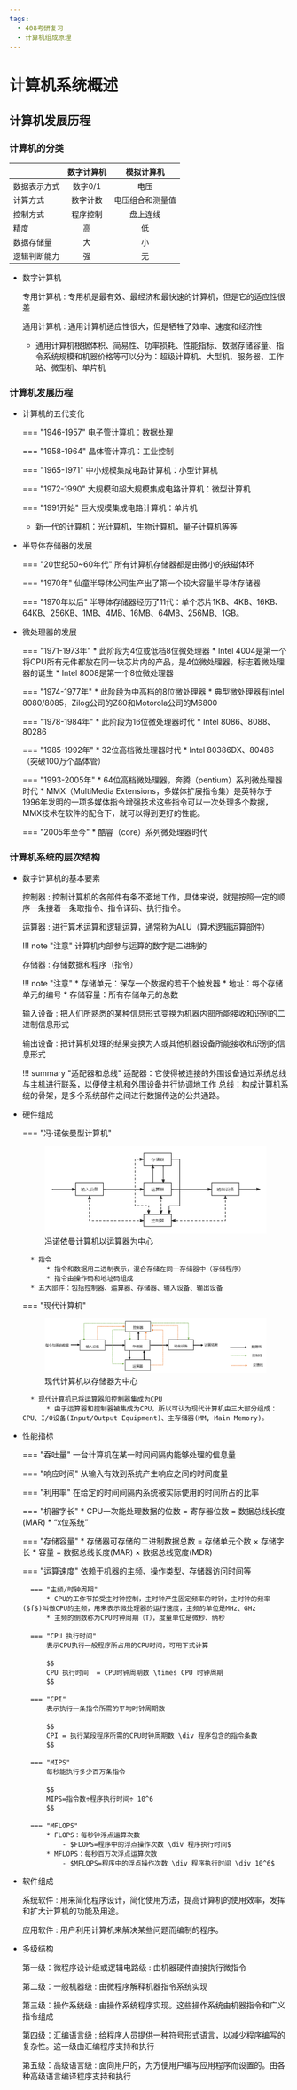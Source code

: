```yaml
---
tags:
  - 408考研复习
  - 计算机组成原理
---
```


计算机系统概述
===

## 计算机发展历程

### 计算机的分类

||数字计算机|模拟计算机|
|:--|:--:|:--:|
|数据表示方式|数字0/1|电压|
|计算方式|数字计数|电压组合和测量值|
|控制方式|程序控制|盘上连线|
|精度|高|低|
|数据存储量|大|小|
|逻辑判断能力|强|无|

* 数字计算机

    专用计算机
    : 专用机是最有效、最经济和最快速的计算机，但是它的适应性很差
    
    通用计算机
    : 通用计算机适应性很大，但是牺牲了效率、速度和经济性

    * 通用计算机根据体积、简易性、功率损耗、性能指标、数据存储容量、指令系统规模和机器价格等可以分为：超级计算机、大型机、服务器、工作站、微型机、单片机

### 计算机发展历程
* 计算机的五代变化

    === "1946-1957"
        电子管计算机：数据处理

    === "1958-1964"
        晶体管计算机：工业控制

    === "1965-1971"
        中小规模集成电路计算机：小型计算机

    === "1972-1990"
        大规模和超大规模集成电路计算机：微型计算机

    === "1991开始"
        巨大规模集成电路计算机：单片机

    * 新一代的计算机：光计算机，生物计算机，量子计算机等等

* 半导体存储器的发展

    === "20世纪50~60年代"
        所有计算机存储器都是由微小的铁磁体环

    === "1970年"
        仙童半导体公司生产出了第一个较大容量半导体存储器

    === "1970年以后"
        半导体存储器经历了11代：单个芯片1KB、4KB、16KB、64KB、256KB、1MB、4MB、16MB、64MB、256MB、1GB。

* 微处理器的发展

    === "1971-1973年"
        * 此阶段为4位或低档8位微处理器
        * Intel 4004是第一个将CPU所有元件都放在同一块芯片内的产品，是4位微处理器，标志着微处理器的诞生
        * Intel 8008是第一个8位微处理器

    === "1974-1977年"
        * 此阶段为中高档的8位微处理器
        * 典型微处理器有Intel 8080/8085，Zilog公司的Z80和Motorola公司的M6800

    === "1978-1984年"
        * 此阶段为16位微处理器时代
        * Intel 8086、8088、80286

    === "1985-1992年"
        * 32位高档微处理器时代
        * Intel 80386DX、80486（突破100万个晶体管）

    === "1993-2005年"
        * 64位高档微处理器，奔腾（pentium）系列微处理器时代
        * MMX（MultiMedia Extensions，多媒体扩展指令集）是英特尔于1996年发明的一项多媒体指令增强技术这些指令可以一次处理多个数据，MMX技术在软件的配合下，就可以得到更好的性能。

    === "2005年至今"
        * 酷睿（core）系列微处理器时代

### 计算机系统的层次结构
* 数字计算机的基本要素

    控制器
    : 控制计算机的各部件有条不紊地工作，具体来说，就是按照一定的顺序一条接着一条取指令、指令译码、执行指令。

    运算器
    : 进行算术运算和逻辑运算，通常称为ALU（算术逻辑运算部件） 
        
    !!! note "注意"
        计算机内部参与运算的数字是二进制的

    存储器
    : 存储数据和程序（指令）

    !!! note "注意"
        * 存储单元：保存一个数据的若干个触发器
        * 地址：每个存储单元的编号
        * 存储容量：所有存储单元的总数

    输入设备
    : 把人们所熟悉的某种信息形式变换为机器内部所能接收和识别的二进制信息形式

    输出设备
    : 把计算机处理的结果变换为人或其他机器设备所能接收和识别的信息形式

    !!! summary "适配器和总线"
        适配器：它使得被连接的外围设备通过系统总线与主机进行联系，以便使主机和外围设备并行协调地工作
        总线：构成计算机系统的骨架，是多个系统部件之间进行数据传送的公共通路。

* 硬件组成

    === "冯·诺依曼型计算机"
        <figure markdown>
        ![冯诺依曼机](asset-img/1_von.png)
        <figcaption>冯诺依曼计算机以运算器为中心</figcaption>
        </figure>

        * 指令
            * 指令和数据用二进制表示，混合存储在同一存储器中（存储程序）
            * 指令由操作码和地址码组成
        * 五大部件：包括控制器、运算器、存储器、输入设备、输出设备

    === "现代计算机"
        <figure markdown>
        ![现代计算机](asset-img/1_modern.png)
        <figcaption>现代计算机以存储器为中心</figcaption>
        </figure>

        * 现代计算机已将运算器和控制器集成为CPU
            * 由于运算器和控制器被集成为CPU，所以可认为现代计算机由三大部分组成：CPU、I/O设备(Input/Output Equipment)、主存储器(MM, Main Memory)。

* 性能指标

    === "吞吐量"
        一台计算机在某一时间间隔内能够处理的信息量

    === "响应时间"
        从输入有效到系统产生响应之间的时间度量

    === "利用率"
        在给定的时间间隔内系统被实际使用的时间所占的比率

    === "机器字长"
        * CPU一次能处理数据的位数 = 寄存器位数 = 数据总线长度(MAR)
        * “x位系统”

    === "存储容量"
        * 存储器可存储的二进制数据总数 = 存储单元个数 &times; 存储字长
        * 容量 = 数据总线长度(MAR) &times; 数据总线宽度(MDR)

    === "运算速度"
        依赖于机器的主频、操作类型、存储器访问时间等

        === "主频/时钟周期"
            * CPU的工作节拍受主时钟控制，主时钟产生固定频率的时钟，主时钟的频率($f$)叫做CPU的主频，用来表示微处理器的运行速度，主频的单位是MHz、GHz
            * 主频的倒数称为CPU时钟周期（T），度量单位是微秒、纳秒

        === "CPU 执行时间"
            表示CPU执行一般程序所占用的CPU时间，可用下式计算

            $$
            CPU 执行时间  = CPU时钟周期数 \times CPU 时钟周期
            $$

        === "CPI"
            表示执行一条指令所需的平均时钟周期数

            $$
            CPI = 执行某段程序所需的CPU时钟周期数 \div 程序包含的指令条数
            $$

        === "MIPS"
            每秒能执行多少百万条指令

            $$
            MIPS=指令数÷程序执行时间÷ 10^6
            $$

        === "MFLOPS"
            * FLOPS：每秒钟浮点运算次数
                - $FLOPS=程序中的浮点操作次数 \div 程序执行时间$
            * MFLOPS：每秒百万次浮点运算次数
                - $MFLOPS=程序中的浮点操作次数 \div 程序执行时间 \div 10^6$

* 软件组成

    系统软件
    : 用来简化程序设计，简化使用方法，提高计算机的使用效率，发挥和扩大计算机的功能及用途。

    应用软件
    : 用户利用计算机来解决某些问题而编制的程序。

* 多级结构

    第一级：微程序设计级或逻辑电路级
    : 由机器硬件直接执行微指令
    
    第二级：一般机器级
    : 由微程序解释机器指令系统实现
    
    第三级：操作系统级
    : 由操作系统程序实现。这些操作系统由机器指令和广义指令组成
    
    第四级：汇编语言级
    : 给程序人员提供一种符号形式语言，以减少程序编写的复杂性。这一级由汇编程序支持和执行
    
    第五级：高级语言级
    : 面向用户的，为方便用户编写应用程序而设置的。由各种高级语言编译程序支持和执行
